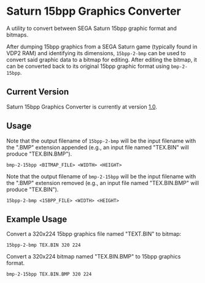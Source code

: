 # Saturn 15bpp Graphics Converter
A utility to convert between SEGA Saturn 15bpp graphic format and bitmaps.

After dumping 15bpp graphics from a SEGA Saturn game (typically found in VDP2 RAM) and identifying its dimensions, `15bpp-2-bmp` can be used to convert said graphic data to a bitmap for editing. After editing the bitmap, it can be converted back to its original 15bpp graphic format using `bmp-2-15bpp`.

## Current Version
Saturn 15bpp Graphics Converter is currently at version [1.0](https://github.com/DerekPascarella/Saturn-15bpp-Graphics-Converter/releases/download/1.0/Saturn.15bpp.Graphics.Converter.v1.0.zip).

## Usage
Note that the output filename of `15bpp-2-bmp` will be the input filename with the ".BMP" extension appended (e.g., an input file named "TEX.BIN" will produce "TEX.BIN.BMP").
```
bmp-2-15bpp <BITMAP_FILE> <WIDTH> <HEIGHT>
```
Note that the output filename of `bmp-2-15bpp` will be the input filename with the ".BMP" extension removed (e.g., an input file named "TEX.BIN.BMP" will produce "TEX.BIN").
```
15bpp-2-bmp <15BPP_FILE> <WIDTH> <HEIGHT>
```

## Example Usage
Convert a 320x224 15bpp graphics file named "TEXT.BIN" to bitmap:
```
15bpp-2-bmp TEX.BIN 320 224
```
Convert a 320x224 bitmap named "TEX.BIN.BMP" to 15bpp graphics format.
```
bmp-2-15bpp TEX.BIN.BMP 320 224
```
